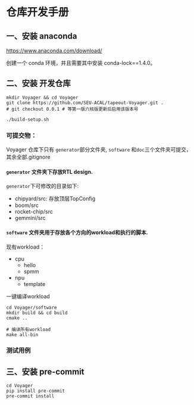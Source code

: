 # 仓库开发手册

## 一、安装 anaconda

https://www.anaconda.com/download/

创建一个 conda 环境，并且需要其中安装 conda-lock==1.4.0。

## 二、安装 开发仓库

```
mkdir Voyager && cd Voyager 
git clone https://github.com/SEU-ACAL/tapeout-Voyager.git .
# git checkout 0.0.1 # 等第一版六核版更新后启用该版本号

./build-setup.sh
```

### 可提交物：

Voyager 仓库下只有 `generator`部分文件夹, `software` 和`doc`三个文件夹可提交，其余全部.gitignore

#### `generator` 文件夹下存放RTL design.
`generator`下可修改的目录如下:
- chipyard/src: 存放顶层TopConfig
- boom/src
- rocket-chip/src
- gemmini/src

#### `software` 文件夹用于存放各个方向的workload和执行的脚本.
现有workload：
- cpu
    - hello
    - spmm
- npu 
    - template


一键编译workload
```
cd Voyager/software
mkdir build && cd build 
cmake ..

# 编译所有workload
make all-bin
```

### 测试用例



## 三、安装 pre-commit
```
cd Voyager 
pip install pre-commit
pre-commit install
```

